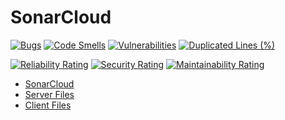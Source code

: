# SonarCloud

[![Bugs](https://sonarcloud.io/api/project_badges/measure?project=Leovambarii_E_biznes_7_Sonar&metric=bugs)](https://sonarcloud.io/summary/new_code?id=Leovambarii_E_biznes_7_Sonar)
[![Code Smells](https://sonarcloud.io/api/project_badges/measure?project=Leovambarii_E_biznes_7_Sonar&metric=code_smells)](https://sonarcloud.io/summary/new_code?id=Leovambarii_E_biznes_7_Sonar)
[![Vulnerabilities](https://sonarcloud.io/api/project_badges/measure?project=Leovambarii_E_biznes_7_Sonar&metric=vulnerabilities)](https://sonarcloud.io/summary/new_code?id=Leovambarii_E_biznes_7_Sonar)
[![Duplicated Lines (%)](https://sonarcloud.io/api/project_badges/measure?project=Leovambarii_E_biznes_7_Sonar&metric=duplicated_lines_density)](https://sonarcloud.io/summary/new_code?id=Leovambarii_E_biznes_7_Sonar)

[![Reliability Rating](https://sonarcloud.io/api/project_badges/measure?project=Leovambarii_E_biznes_7_Sonar&metric=reliability_rating)](https://sonarcloud.io/summary/new_code?id=Leovambarii_E_biznes_7_Sonar)
[![Security Rating](https://sonarcloud.io/api/project_badges/measure?project=Leovambarii_E_biznes_7_Sonar&metric=security_rating)](https://sonarcloud.io/summary/new_code?id=Leovambarii_E_biznes_7_Sonar)
[![Maintainability Rating](https://sonarcloud.io/api/project_badges/measure?project=Leovambarii_E_biznes_7_Sonar&metric=sqale_rating)](https://sonarcloud.io/summary/new_code?id=Leovambarii_E_biznes_7_Sonar)

* [SonarCloud](https://sonarcloud.io/summary/overall?id=Leovambarii_E_biznes_7_Sonar)
* [Server Files](https://github.com/Leovambarii/E_biznes_7_Sonar/tree/main/server)
* [Client Files](https://github.com/Leovambarii/E_biznes_7_Sonar/tree/main/client)
